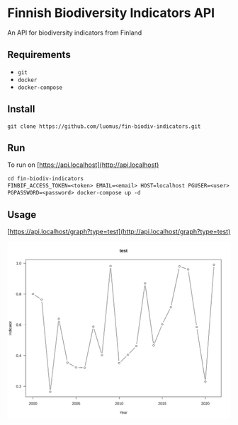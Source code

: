 # Finnish Biodiversity Indicators API

An API for biodiversity indicators from Finland

## Requirements

* `git`
* `docker`
* `docker-compose`

## Install
```
git clone https://github.com/luomus/fin-biodiv-indicators.git
```

## Run
To run on [https://api.localhost](http://api.localhost) 
```
cd fin-biodiv-indicators
FINBIF_ACCESS_TOKEN=<token> EMAIL=<email> HOST=localhost PGUSER=<user> PGPASSWORD=<password> docker-compose up -d
```

## Usage

[https://api.localhost/graph?type=test](http://api.localhost/graph?type=test)

![](pkg/man/figures/graph.svg)
